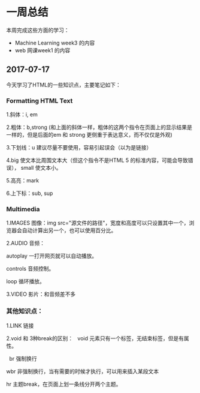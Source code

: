 # 一周总结
本周完成这些方面的学习：
* Machine Learning week3 的内容
* web 网课week1 的内容
 
## 2017-07-17
今天学习了HTML的一些知识点，主要笔记如下：
 
### Formatting HTML Text
1.斜体：i, em

2.粗体：b,strong (和上面的斜体一样，粗体的这两个指令在页面上的显示结果是一样的，但是后面的em 和 strong 更侧重于表达意义，而不仅仅是外观)

3.下划线：u 建议尽量不要使用，容易引起误会（以为是链接）

4.big 使文本比周围文本大（但这个指令不是HTML 5 的标准内容，可能会导致错误）， small 使文本小。

5.高亮：mark

6.上下标：sub, sup

### Multimedia
1.IMAGES 图像：img src="源文件的路径"，宽度和高度可以只设置其中一个，浏览器会自动计算出另一个，也可以使用百分比。

2.AUDIO 音频：

autoplay 一打开网页就可以自动播放。

controls 音频控制。

loop 循环播放。

3.VIDEO 影片：和音频差不多

### 其他知识点：
1.LINK 链接

2.void 和 3种break的区别：
 
void 元素只有一个标签，无结束标签，但是有属性。

 
br 强制换行

wbr 非强制换行，当有需要的时候才执行，可以用来插入某段文本

hr 主题break，在页面上划一条线分开两个主题。


